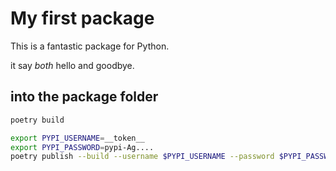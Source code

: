 # My first package

This is a fantastic package for Python.

it say *both* hello and goodbye.

## into the package folder

```zsh
poetry build

export PYPI_USERNAME=__token__
export PYPI_PASSWORD=pypi-Ag....
poetry publish --build --username $PYPI_USERNAME --password $PYPI_PASSWORD
```